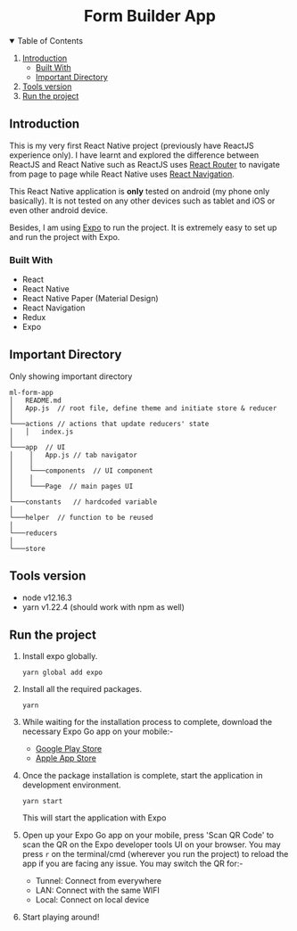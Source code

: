 <br />
<p align="center">
   <!-- <img src="assets/icon.png" alt="Logo" width="80" height="80"> -->

  <h1 align="center">Form Builder App</h1>
</p>

<details open="open">
  <summary>Table of Contents</summary>
  <ol>
      <li>
         <a href="#introduction">Introduction</a>
         <ul>
            <li><a href="#built-with">Built With</a></li>
            <li><a href="#important-directory">Important Directory</a></li>
         </ul>
      </li>
      <li><a href="#tools-version">Tools version</a></li>
      <li><a href="#run-the-project">Run the project</a></li>
  </ol>
</details>

## Introduction

This is my very first React Native project (previously have ReactJS experience only). I have learnt and explored the difference between ReactJS and React Native such as ReactJS uses [React Router](https://reactrouter.com/web/guides/quick-start) to navigate from page to page while React Native uses [React Navigation](https://reactnavigation.org/).

This React Native application is **only** tested on android (my phone only basically). It is not tested on any other devices such as tablet and iOS or even other android device.

Besides, I am using [Expo](https://expo.io/) to run the project. It is extremely easy to set up and run the project with Expo.

### Built With

- React
- React Native
- React Native Paper (Material Design)
- React Navigation
- Redux
- Expo

## Important Directory
Only showing important directory

```
ml-form-app
│   README.md  
│   App.js  // root file, define theme and initiate store & reducer
│
└───actions // actions that update reducers' state
│   │   index.js
│   
└───app  // UI 
│    │   App.js // tab navigator
│    │
│    └───components  // UI component
│    │
│    └───Page  // main pages UI
│
└───constants   // hardcoded variable
│
└───helper  // function to be reused
│
└───reducers
│
└───store
```

## Tools version

- node v12.16.3
- yarn v1.22.4 (should work with npm as well)

## Run the project

1. Install expo globally.

   ```
   yarn global add expo
   ```

2. Install all the required packages.

   ```
   yarn
   ```

3. While waiting for the installation process to complete, download the necessary Expo Go app on your mobile:-

   - <a href="https://play.google.com/store/apps/details?id=host.exp.exponent&hl=en&gl=US" target='_blank'>Google Play Store</a>
   - <a href="https://apps.apple.com/us/app/expo-go/id982107779" target='_blank'>Apple App Store</a>

4. Once the package installation is complete, start the application in development environment.

   ```
   yarn start
   ```

   This will start the application with Expo

5. Open up your Expo Go app on your mobile, press 'Scan QR Code' to scan the QR on the Expo developer tools UI on your browser. You may press `r` on the terminal/cmd (wherever you run the project) to reload the app if you are facing any issue. You may switch the QR for:-

   - Tunnel: Connect from everywhere
   - LAN: Connect with the same WIFI
   - Local: Connect on local device

6. Start playing around!
